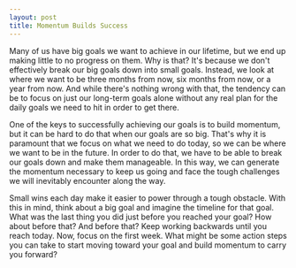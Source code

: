 ```yaml
---
layout: post
title: Momentum Builds Success
---
```


Many of us have big goals we want to achieve in our lifetime, but we end up making little to no progress on them. Why is that? It's because we don't effectively break our big goals down into small goals. Instead, we look at where we want to be three months from now, six months from now, or a year from now. And while there's nothing wrong with that, the tendency can be to focus on just our long-term goals alone without any real plan for the daily goals we need to hit in order to get there.

One of the keys to successfully achieving our goals is to build momentum, but it can be hard to do that when our goals are so big. That's why it is paramount that we focus on what we need to do today, so we can be where we want to be in the future. In order to do that, we have to be able to break our goals down and make them manageable. In this way, we can generate the momentum necessary to keep us going and face the tough challenges we will inevitably encounter along the way.

Small wins each day make it easier to power through a tough obstacle. With this in mind, think about a big goal and imagine the timeline for that goal. What was the last thing you did just before you reached your goal? How about before that? And before that? Keep working backwards until you reach today. Now, focus on the first week. What might be some action steps you can take to start moving toward your goal and build momentum to carry you forward?